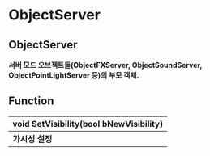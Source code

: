 # ObjectServer

## **ObjectServer**

**서버 모드 오브젝트들\(ObjectFXServer, ObjectSoundServer, ObjectPointLightServer 등\)의 부모 객체.**

 

## **Function**

| **void SetVisibility\(bool bNewVisibility\)** |
| :--- |
| **가시성 설정** |

